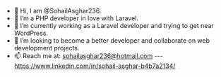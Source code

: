 - 👋 Hi, I am @SohailAsghar236.
- 👀 I’m a PHP developer in love with Laravel.
- 🌱 I’m currently working as a Laravel developer and trying to get near WordPress.
- 💞️ I’m looking to become a better developer and collaborate on web development projects.
- 📫 Reach me at:
  sohailasghar236@hotmail.com --- https://www.linkedin.com/in/sohail-asghar-b4b7a2134/

<!---
SohailAsghar236/SohailAsghar236 is a ✨ special ✨ repository because its `README.md` (this file) appears on your GitHub profile.
You can click the Preview link to take a look at your changes.
--->
